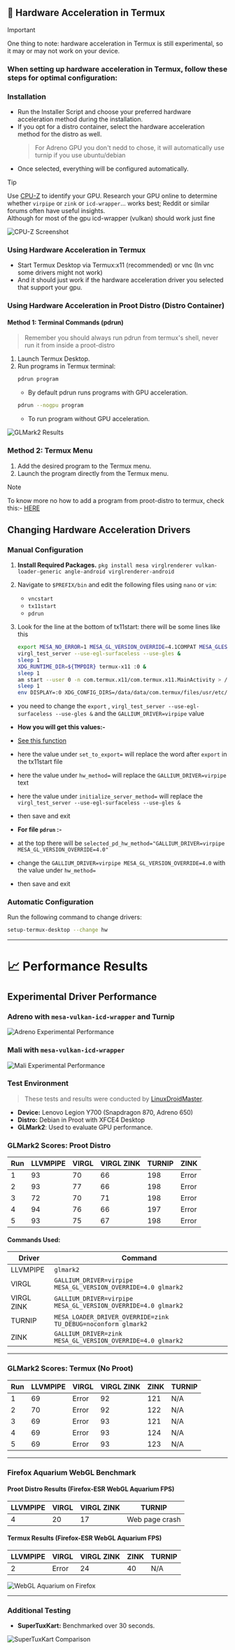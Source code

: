 ## :mechanical_arm: Hardware Acceleration in Termux

> [!IMPORTANT]
> One thing to note: hardware acceleration in Termux is still experimental, so it may or may not work on your device.

### When setting up hardware acceleration in Termux, follow these steps for optimal configuration:

### Installation
- Run the Installer Script and choose your preferred hardware acceleration method during the installation.
- If you opt for a distro container, select the hardware acceleration method for the distro as well.
  >For Adreno GPU you don't nedd to chose, it will automatically use turnip if you use ubuntu/debian 
- Once selected, everything will be configured automatically.

> [!TIP]
> Use [CPU-Z](https://play.google.com/store/apps/details?id=com.cpuid.cpu_z&pcampaignid=web_share) to identify your GPU. Research your GPU online to determine whether `virpipe` or `zink` or `icd-wrapper`... works best; Reddit or similar forums often have useful insights.  
> Although for most of the gpu icd-wrapper (vulkan) should work just fine

![CPU-Z Screenshot](https://raw.githubusercontent.com/sabamdarif/termux-desktop/setup-files/images/cpu-z.png)

### Using Hardware Acceleration in Termux
- Start Termux Desktop via Termux:x11 (recommended) or vnc (In vnc some drivers might not work) 
- And it should just work if the hardware acceleration driver you selected that support your gpu.

### Using Hardware Acceleration in Proot Distro (Distro Container)

#### Method 1: Terminal Commands (pdrun)
> Remember you should always run pdrun from termux's shell, never run it from inside a proot-distro

1. Launch Termux Desktop.
2. Run programs in Termux terminal:
   ```bash
   pdrun program
   ```
   - By default pdrun runs programs with GPU acceleration.
   ```bash
   pdrun --nogpu program
   ```
   - To run program without GPU acceleration.

![GLMark2 Results](https://raw.githubusercontent.com/sabamdarif/termux-desktop/setup-files/images/pdrun-glmark2.png)

### Method 2: Termux Menu
1. Add the desired program to the Termux menu.
2. Launch the program directly from the Termux menu.

> [!NOTE]
> To know more no how to add a program from proot-distro to termux, check this:- [HERE](/readmes/proot-container.md#adding-apps-to-the-termux-desktop-app-menu)

## Changing Hardware Acceleration Drivers

### Manual Configuration
1. **Install Required Packages.**
`pkg install mesa virglrenderer vulkan-loader-generic angle-android virglrenderer-android`
2. Navigate to `$PREFIX/bin` and edit the following files using `nano` or `vim`:
   - `vncstart`
   - `tx11start`
   - `pdrun`
3. Look for the line at the bottom of tx11start:
   there will be some lines like this 

   ```bash
   export MESA_NO_ERROR=1 MESA_GL_VERSION_OVERRIDE=4.1COMPAT MESA_GLES_VERSION_OVERRIDE=3.2 MESA_GLSL_VERSION_OVERRIDE=410 LIBGL_DRI3_DISABLE=1 EPOXY_USE_ANGLE=1 LD_LIBRARY_PATH=/data/data/com.termux/files/usr/opt/angle-android/vulkan               
   virgl_test_server --use-egl-surfaceless --use-gles &
   sleep 1                                   
   XDG_RUNTIME_DIR=${TMPDIR} termux-x11 :0 &         
   sleep 1                                           
   am start --user 0 -n com.termux.x11/com.termux.x11.MainActivity > /dev/null 2>&1 &                  
   sleep 1                                    
   env DISPLAY=:0 XDG_CONFIG_DIRS=/data/data/com.termux/files/usr/etc/xdg VK_ICD_FILENAMES=/data/data/com.termux/files/usr/share/vulkan/icd.d/wrapper_icd.aarch64.json MESA_VK_WSI_PRESENT_MODE=mailbox MESA_VK_WSI_DEBUG=blit MESA_SHADER_CACHE=512MB MESA_SHADER_CACHE_DISABLE=false vblank_mode=0 GALLIUM_DRIVER=virpipe dbus-launch --exit-with-session xfce4-session > /dev/null 2>&1 &
   ```

- you need to change the `export` , `virgl_test_server --use-egl-surfaceless --use-gles &` and the `GALLIUM_DRIVER=virpipe` value

- **How you will get this values:-**
- [See this function](/enable-hw-acceleration#L96)
- here the value under `set_to_export=` will replace the word after `export` in the tx11start file
- here the value under `hw_method=` will replace the `GALLIUM_DRIVER=virpipe` text
- here the value under `initialize_server_method=` will replace the `virgl_test_server --use-egl-surfaceless --use-gles &`

- then save and exit

- **For file `pdrun` :-**
- at the top there will be `selected_pd_hw_method="GALLIUM_DRIVER=virpipe MESA_GL_VERSION_OVERRIDE=4.0"`
- change the `GALLIUM_DRIVER=virpipe MESA_GL_VERSION_OVERRIDE=4.0` with the value under `hw_method=`
- then save and exit

### Automatic Configuration
Run the following command to change drivers:
```bash
setup-termux-desktop --change hw
```
---

# :chart_with_upwards_trend: Performance Results

## Experimental Driver Performance

### Adreno with `mesa-vulkan-icd-wrapper` and Turnip
![Adreno Experimental Performance](https://raw.githubusercontent.com/sabamdarif/termux-desktop/setup-files/images/exp-hwa-adreno.png)

### Mali with `mesa-vulkan-icd-wrapper`
![Mali Experimental Performance](https://raw.githubusercontent.com/sabamdarif/termux-desktop/setup-files/images/exp-hwa-mali.png)

### Test Environment
> These tests and results were conducted by [LinuxDroidMaster](https://github.com/LinuxDroidMaster).

- **Device:** Lenovo Legion Y700 (Snapdragon 870, Adreno 650)
- **Distro:** Debian in Proot with XFCE4 Desktop
- **GLMark2**: Used to evaluate GPU performance.

### GLMark2 Scores: Proot Distro

| Run | LLVMPIPE | VIRGL | VIRGL ZINK | TURNIP | ZINK |
|-----|----------|-------|------------|--------|------|
| 1   | 93       | 70    | 66         | 198    | Error|
| 2   | 93       | 77    | 66         | 198    | Error|
| 3   | 72       | 70    | 71         | 198    | Error|
| 4   | 94       | 76    | 66         | 197    | Error|
| 5   | 93       | 75    | 67         | 198    | Error|

#### Commands Used:

| Driver        | Command                                      |
|---------------|----------------------------------------------|
| LLVMPIPE      | `glmark2`                                   |
| VIRGL         | `GALLIUM_DRIVER=virpipe MESA_GL_VERSION_OVERRIDE=4.0 glmark2` |
| VIRGL ZINK    | `GALLIUM_DRIVER=virpipe MESA_GL_VERSION_OVERRIDE=4.0 glmark2` |
| TURNIP        | `MESA_LOADER_DRIVER_OVERRIDE=zink TU_DEBUG=noconform glmark2` |
| ZINK          | `GALLIUM_DRIVER=zink MESA_GL_VERSION_OVERRIDE=4.0 glmark2`   |

---

### GLMark2 Scores: Termux (No Proot)

| Run | LLVMPIPE | VIRGL | VIRGL ZINK | ZINK | TURNIP |
|-----|----------|-------|------------|------|--------|
| 1   | 69       | Error | 92         | 121  | N/A    |
| 2   | 70       | Error | 92         | 122  | N/A    |
| 3   | 69       | Error | 93         | 121  | N/A    |
| 4   | 69       | Error | 93         | 124  | N/A    |
| 5   | 69       | Error | 93         | 123  | N/A    |

---

### Firefox Aquarium WebGL Benchmark

#### Proot Distro Results (Firefox-ESR WebGL Aquarium FPS)
| LLVMPIPE | VIRGL | VIRGL ZINK | TURNIP        |
|----------|-------|------------|---------------|
| 4        | 20    | 17         | Web page crash|

#### Termux Results (Firefox-ESR WebGL Aquarium FPS)
| LLVMPIPE | VIRGL | VIRGL ZINK | ZINK | TURNIP |
|----------|-------|------------|------|--------|
| 2        | Error | 24         | 40   | N/A    |

![WebGL Aquarium on Firefox](https://raw.githubusercontent.com/sabamdarif/termux-desktop/setup-files/images/webglaquarium.png)

---

### Additional Testing
- **SuperTuxKart:** Benchmarked over 30 seconds.

![SuperTuxKart Comparison](https://raw.githubusercontent.com/sabamdarif/termux-desktop/setup-files/images/supertuxkart_comparison.png)
